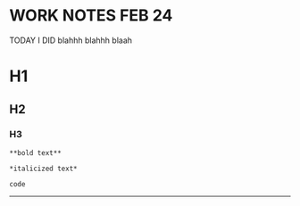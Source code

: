 # WORK NOTES FEB 24

TODAY I DID blahhh blahhh blaah 

# H1
## H2
### H3


	**bold text**

	*italicized text*


`code`

---


 
